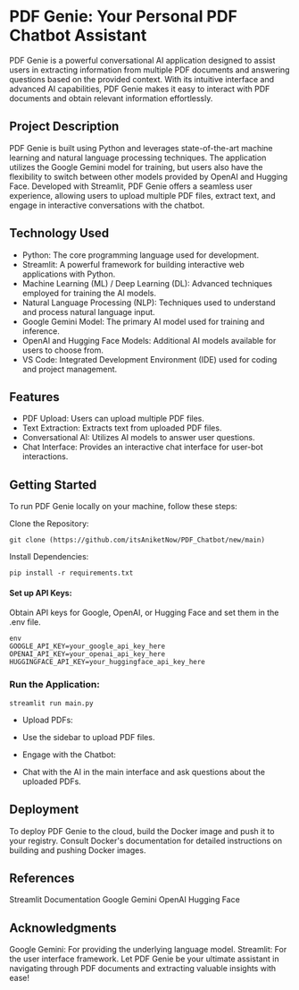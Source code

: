 # PDF Genie: Your Personal PDF Chatbot Assistant
PDF Genie is a powerful conversational AI application designed to assist users in extracting information from multiple PDF documents and answering questions based on the provided context. With its intuitive interface and advanced AI capabilities, PDF Genie makes it easy to interact with PDF documents and obtain relevant information effortlessly.

## Project Description
PDF Genie is built using Python and leverages state-of-the-art machine learning and natural language processing techniques. The application utilizes the Google Gemini model for training, but users also have the flexibility to switch between other models provided by OpenAI and Hugging Face. Developed with Streamlit, PDF Genie offers a seamless user experience, allowing users to upload multiple PDF files, extract text, and engage in interactive conversations with the chatbot.

## Technology Used
- Python: The core programming language used for development.
- Streamlit: A powerful framework for building interactive web applications with Python.
- Machine Learning (ML) / Deep Learning (DL): Advanced techniques employed for training the AI models.
- Natural Language Processing (NLP): Techniques used to understand and process natural language input.
- Google Gemini Model: The primary AI model used for training and inference.
- OpenAI and Hugging Face Models: Additional AI models available for users to choose from.
- VS Code: Integrated Development Environment (IDE) used for coding and project management.

## Features
- PDF Upload: Users can upload multiple PDF files.
- Text Extraction: Extracts text from uploaded PDF files.
- Conversational AI: Utilizes AI models to answer user questions.
- Chat Interface: Provides an interactive chat interface for user-bot interactions.

## Getting Started
To run PDF Genie locally on your machine, follow these steps:

Clone the Repository:

```
git clone (https://github.com/itsAniketNow/PDF_Chatbot/new/main)
```
Install Dependencies:

```
pip install -r requirements.txt
```

#### Set up API Keys:

Obtain API keys for Google, OpenAI, or Hugging Face and set them in the .env file.
```
env
GOOGLE_API_KEY=your_google_api_key_here
OPENAI_API_KEY=your_openai_api_key_here
HUGGINGFACE_API_KEY=your_huggingface_api_key_here
```

### Run the Application:

```
streamlit run main.py
```
- Upload PDFs:

- Use the sidebar to upload PDF files.

- Engage with the Chatbot:

- Chat with the AI in the main interface and ask questions about the uploaded PDFs.

## Deployment
To deploy PDF Genie to the cloud, build the Docker image and push it to your registry. Consult Docker's documentation for detailed instructions on building and pushing Docker images.

## References
Streamlit Documentation
Google Gemini
OpenAI
Hugging Face

## Acknowledgments
Google Gemini: For providing the underlying language model.
Streamlit: For the user interface framework.
Let PDF Genie be your ultimate assistant in navigating through PDF documents and extracting valuable insights with ease!
